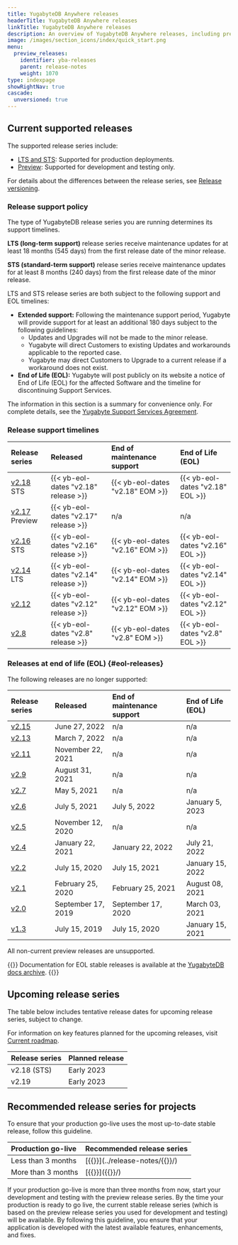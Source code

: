 ```yaml
---
title: YugabyteDB Anywhere releases
headerTitle: YugabyteDB Anywhere releases
linkTitle: YugabyteDB Anywhere releases
description: An overview of YugabyteDB Anywhere releases, including preview and current stable releases.
image: /images/section_icons/index/quick_start.png
menu:
  preview_releases:
    identifier: yba-releases
    parent: release-notes
    weight: 1070
type: indexpage
showRightNav: true
cascade:
  unversioned: true
---
```


## Current supported releases

The supported release series include:

* [LTS and STS](../versioning/#stable-releases): Supported for production deployments.
* [Preview](../versioning/#preview-releases): Supported for development and testing only.

For details about the differences between the release series, see [Release versioning](../versioning/).

### Release support policy

The type of YugabyteDB release series you are running determines its support timelines.

**LTS (long-term support)** release series receive maintenance updates for at least 18 months (545 days) from the first release date of the minor release.

**STS (standard-term support)** release series receive maintenance updates for at least 8 months (240 days) from the first release date of the minor release.

LTS and STS release series are both subject to the following support and EOL timelines:

* **Extended support:** Following the maintenance support period, Yugabyte will provide support for at least an additional 180 days subject to the following guidelines:
  * Updates and Upgrades will not be made to the minor release.
  * Yugabyte will direct Customers to existing Updates and workarounds applicable to the reported case.
  * Yugabyte may direct Customers to Upgrade to a current release if a workaround does not exist.
* **End of Life (EOL):** Yugabyte will post publicly on its website a notice of End of Life (EOL) for the affected Software and the timeline for discontinuing Support Services.

The information in this section is a summary for convenience only. For complete details, see the [Yugabyte Support Services Agreement](https://www.yugabyte.com/yugabyte-software-support-services-agreement/).

### Release support timelines

| Release series | Released | End of maintenance support | End of Life (EOL) |
| :------------- | :------- | :------------------------- | :---------------- |
| [v2.18](../release-notes/v2.16/) <span class='metadata-tag-green'>STS</span> | {{< yb-eol-dates "v2.18" release >}} | {{< yb-eol-dates "v2.18" EOM >}} | {{< yb-eol-dates "v2.18" EOL >}} |
| [v2.17](v2.17/) <span class='metadata-tag-gray'>Preview</span> | {{< yb-eol-dates "v2.17" release >}} | n/a | n/a |
| [v2.16](../release-notes/v2.16/) <span class='metadata-tag-green'>STS</span> | {{< yb-eol-dates "v2.16" release >}} | {{< yb-eol-dates "v2.16" EOM >}} | {{< yb-eol-dates "v2.16" EOL >}} |
| [v2.14](../release-notes/v2.14/) <span class='metadata-tag-green'>LTS</span> | {{< yb-eol-dates "v2.14" release >}} | {{< yb-eol-dates "v2.14" EOM >}} | {{< yb-eol-dates "v2.14" EOL >}} |
| [v2.12](../release-notes/v2.12/) | {{< yb-eol-dates "v2.12" release >}} | {{< yb-eol-dates "v2.12" EOM >}} | {{< yb-eol-dates "v2.12" EOL >}} |
| [v2.8](../release-notes/v2.8/) | {{< yb-eol-dates "v2.8" release >}} | {{< yb-eol-dates "v2.8" EOM >}} | {{< yb-eol-dates "v2.8" EOL >}} |

### Releases at end of life (EOL) {#eol-releases}

The following releases are no longer supported:

| Release series | Released | End of maintenance support | End of Life (EOL) |
| :------------- | :------- | :------------------------- | :---------------- |
| [v2.15](../release-notes/v2.15/) | June 27, 2022 | n/a | n/a |
| [v2.13](../release-notes/v2.13/) | March 7, 2022 | n/a | n/a |
| [v2.11](../release-notes/v2.11/) | November 22, 2021 | n/a | n/a |
| [v2.9](../release-notes/v2.9/) | August 31, 2021 | n/a | n/a |
| [v2.7](../release-notes/v2.7/) | May 5, 2021 | n/a | n/a |
| [v2.6](../release-notes/v2.6/) | July 5, 2021 | July 5, 2022 | January 5, 2023 |
| [v2.5](../release-notes/v2.5/) | November 12, 2020 | n/a | n/a |
| [v2.4](../release-notes/v2.4/) | January 22, 2021 | January 22, 2022 | July 21, 2022 |
| [v2.2](../release-notes/v2.2/) | July 15, 2020 | July 15, 2021 | January 15, 2022 |
| [v2.1](../release-notes/v2.1/) | February 25, 2020 | February 25, 2021 | August 08, 2021 |
| [v2.0](../release-notes/v2.0/) | September 17, 2019 | September 17, 2020 | March 03, 2021 |
| [v1.3](../release-notes/v1.3/) | July 15, 2019 | July 15, 2020 | January 15, 2021 |

All non-current preview releases are unsupported.

{{<note title="Archived docs available">}}
Documentation for EOL stable releases is available at the [YugabyteDB docs archive](https://docs-archive.yugabyte.com/).
{{</note>}}

## Upcoming release series

The table below includes tentative release dates for upcoming release series, subject to change.

For information on key features planned for the upcoming releases, visit [Current roadmap](https://github.com/yugabyte/yugabyte-db#current-roadmap).

| Release series | Planned release |
| :------------- | :-------------- |
| v2.18 (STS) | Early 2023 |
| v2.19 | Early 2023 |

## Recommended release series for projects

To ensure that your production go-live uses the most up-to-date stable release, follow this guideline.

| Production go-live | Recommended release series |
| :----------------- | :------------------------- |
| Less than 3 months | [{{<yb-version version="stable" format="displayName">}}](../release-notes/{{<yb-version version="stable" format="series">}}/) |
| More than 3 months | [{{<yb-version version="preview" format="displayName">}}]({{<yb-version version="preview" format="series">}}/) |

If your production go-live is more than three months from now, start your development and testing with the preview release series. By the time your production is ready to go live, the current stable release series (which is based on the preview release series you used for development and testing) will be available. By following this guideline, you ensure that your application is developed with the latest available features, enhancements, and fixes.
